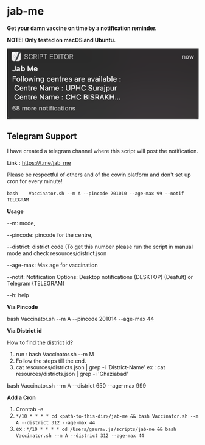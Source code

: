# jab-me
**Get your damn vaccine on time by a notification reminder.**

**NOTE: Only tested on macOS and Ubuntu.**

![NOTIF_EX](https://github.com/gauravat16/jab-me/blob/master/screenshots/notif-ex.png)

## Telegram Support
I have created a telegram channel where this script will post the notification.

Link : https://t.me/jab_me

Please be respectful of others and of the cowin platform and don't set up cron for every minute!


`bash    Vaccinator.sh --m A --pincode 201010 --age-max 99 --notif TELEGRAM`

**Usage**

--m: mode,

--pincode: pincode for the centre,

--district: district code (To get this number please run the script in manual mode and check resources/district.json

--age-max: Max age for vaccination

--notif: Notification Options: Desktop notifications (DESKTOP) (Deafult) or Telegram (TELEGRAM)

--h: help


**Via Pincode**

bash  Vaccinator.sh --m A --pincode 201014 --age-max 44

**Via District id**

How to find the district id?

1. run : bash  Vaccinator.sh --m M
2. Follow the steps till the end.
3. cat resources/districts.json | grep -i 'District-Name'  ex : cat resources/districts.json | grep -i 'Ghaziabad'

bash  Vaccinator.sh --m A --district 650 --age-max 999

**Add a Cron**

1. Crontab -e
2. `*/10 * * * * cd <path-to-this-dir>/jab-me && bash Vaccinator.sh --m A --district 312 --age-max 44`
3. ex : `*/10 * * * * cd /Users/gaurav.js/scripts/jab-me && bash Vaccinator.sh --m A --district 312 --age-max 44`







